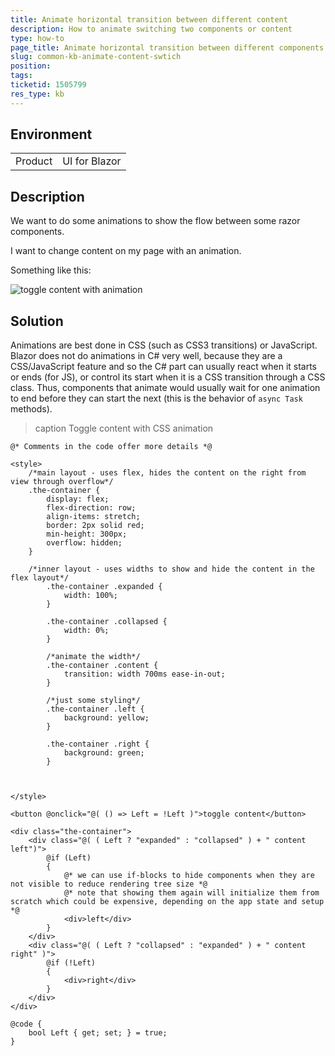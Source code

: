 ```yaml
---
title: Animate horizontal transition between different content
description: How to animate switching two components or content
type: how-to
page_title: Animate horizontal transition between different components or content
slug: common-kb-animate-content-swtich
position: 
tags: 
ticketid: 1505799
res_type: kb
---
```


## Environment

<table>
    <tbody>
        <tr>
            <td>Product</td>
            <td>UI for Blazor</td>
        </tr>
    </tbody>
</table>

## Description

We want to do some animations to show the flow between some razor components.

I want to change content on my page with an animation.

Something like this:

![toggle content with animation](images/toggle-content-with-animation.gif)

## Solution

Animations are best done in CSS (such as CSS3 transitions) or JavaScript. Blazor does not do animations in C# very well, because they are a CSS/JavaScript feature and so the C# part can usually react when it starts or ends (for JS), or control its start when it is a CSS transition through a CSS class. Thus, components that animate would usually wait for one animation to end before they can start the next (this is the behavior of `async Task` methods).

>caption Toggle content with CSS animation

````CSHTML
@* Comments in the code offer more details *@

<style>
    /*main layout - uses flex, hides the content on the right from view through overflow*/
    .the-container {
        display: flex;
        flex-direction: row;
        align-items: stretch;
        border: 2px solid red;
        min-height: 300px;
        overflow: hidden;
    }

    /*inner layout - uses widths to show and hide the content in the flex layout*/
        .the-container .expanded {
            width: 100%;
        }

        .the-container .collapsed {
            width: 0%;
        }

        /*animate the width*/
        .the-container .content {
            transition: width 700ms ease-in-out;
        }

        /*just some styling*/
        .the-container .left {
            background: yellow;
        }

        .the-container .right {
            background: green;
        }



</style>

<button @onclick="@( () => Left = !Left )">toggle content</button>

<div class="the-container">
    <div class="@( ( Left ? "expanded" : "collapsed" ) + " content left")">
        @if (Left)
        {
            @* we can use if-blocks to hide components when they are not visible to reduce rendering tree size *@
            @* note that showing them again will initialize them from scratch which could be expensive, depending on the app state and setup *@
            <div>left</div>
        }
    </div>
    <div class="@( ( Left ? "collapsed" : "expanded" ) + " content right" )">
        @if (!Left)
        {
            <div>right</div>
        }
    </div>
</div>

@code {
    bool Left { get; set; } = true;
}
````
